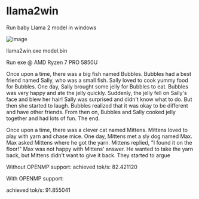 # llama2win
Run  baby Llama 2 model in windows

![image](https://github.com/xunboo/llama2win/assets/15720000/f38aeab3-de4c-42c7-8098-7cbd3c8f6094)

llama2win.exe model.bin

Run exe @ AMD Ryzen 7 PRO 5850U

 Once upon a time, there was a big fish named Bubbles. Bubbles had a best friend named Sally, who was a small fish. Sally loved to cook yummy food for Bubbles. One day, Sally brought some jelly for Bubbles to eat. Bubbles was very happy and ate the jelly quickly. Suddenly, the jelly fell on Sally's face and blew her hair! Sally was surprised and didn't know what to do. But then she started to laugh. Bubbles realized that it was okay to be different and have other friends. From then on, Bubbles and Sally cooked jelly together and had lots of fun. The end.

 Once upon a time, there was a clever cat named Mittens. Mittens loved to play with yarn and chase mice. One day, Mittens met a sly dog named Max. Max asked Mittens where he got the yarn. Mittens replied, "I found it on the floor!"
Max was not happy with Mittens' answer. He wanted to take the yarn back, but Mittens didn't want to give it back. They started to argue

Without OPENMP support:
achieved tok/s: 82.421120


With OPENMP support:

achieved tok/s: 91.855041

